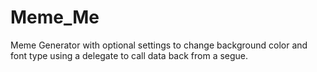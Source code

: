 # Meme_Me


Meme Generator with optional settings to change background color and font type using a delegate to call data back from a segue.
